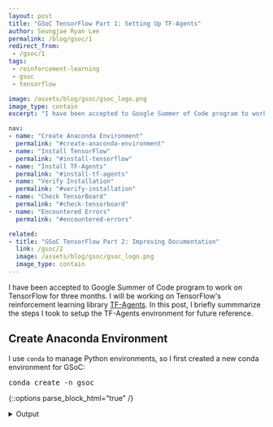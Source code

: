 ```yaml
---
layout: post
title: "GSoC TensorFlow Part 1: Setting Up TF-Agents"
author: Seungjae Ryan Lee
permalink: /blog/gsoc/1
redirect_from:
 - /gsoc/1
tags:
 - reinforcement-learning
 - gsoc
 - tensorflow

image: /assets/blog/gsoc/gsoc_logo.png
image_type: contain
excerpt: "I have been accepted to Google Summer of Code program to work on TensorFlow for three months. I will be working on TensorFlow's reinforcement learning library TF-Agents. In this post, I briefly summmarize the steps I took to setup the TF-Agents environment for future reference."

nav:
- name: "Create Anaconda Environment"
  permalink: "#create-anaconda-environment"
- name: "Install TensorFlow"
  permalink: "#install-tensorflow"
- name: "Install TF-Agents"
  permalink: "#install-tf-agents"
- name: "Verify Installation"
  permalink: "#verify-installation"
- name: "Check TensorBoard"
  permalink: "#check-tensorboard"
- name: "Encountered Errors"
  permalink: "#encountered-errors"

related:
- title: "GSoC TensorFlow Part 2: Improving Documentation"
  link: /gsoc/2
  image: /assets/blog/gsoc/gsoc_logo.png
  image_type: contain
---
```


I have been accepted to Google Summer of Code program to work on TensorFlow for three months. I will be working on TensorFlow's reinforcement learning library [TF-Agents](https://github.com/tensorflow/agents). In this post, I briefly summmarize the steps I took to setup the TF-Agents environment for future reference.

## Create Anaconda Environment

 I use `conda` to manage Python environments, so I first created a new conda environment for GSoC:

<pre class="enlighter" data-enlighter-language="bash">
conda create -n gsoc
</pre>

{::options parse_block_html="true" /}

<details><summary markdown="span">Output</summary>
```
Collecting package metadata: done
Solving environment: done

## Package Plan ##

  environment location: /home/ryanlee/anaconda3/envs/gsoc



Proceed ([y]/n)? y

Preparing transaction: done
Verifying transaction: done
Executing transaction: done
#
# To activate this environment, use
#
#     $ conda activate gsoc
#
# To deactivate an active environment, use
#
#     $ conda deactivate
```
</details>
<br/>

{::options parse_block_html="false" /}


I then activated the environment.

<pre class="enlighter" data-enlighter-language="bah">
source activate gsoc
</pre>

Since I will use `pip` to install packages, I needed to install `pip` to separate my Python libraries.

<pre class="enlighter" data-enlighter-language="bash">
conda install pip
</pre>






## Install TensorFlow

To install TF-Agents, I need to install TensorFlow first. I installed the `tf-nightly` package since I installed it on a laptop without GPU.

<pre class="enlighter" data-enlighter-language="bash">
pip install tf-nightly      # To use only CPU
pip install tf-nightly-gpu  # To use both CPU and GPU
</pre>


{::options parse_block_html="true" /}

<details><summary markdown="span">Output</summary>
```
Collecting tf-nightly
  Using cached https://files.pythonhosted.org/packages/0d/b6/ac3fce5f57a0cd1262ff0a8bf75a3ccc35bacf454e2dab898e6d7f14dc6e/tf_nightly-1.14.1.dev20190508-cp37-cp37m-manylinux1_x86_64.whl
Collecting protobuf>=3.6.1 (from tf-nightly)
  Using cached https://files.pythonhosted.org/packages/19/a5/ac51df34cdf4739574492ed4903c11dadd72a7bec4a31bb0496f4f50fc19/protobuf-3.7.1-cp37-cp37m-manylinux1_x86_64.whl
Requirement already satisfied: wheel>=0.26 in /home/ryanlee/anaconda3/envs/gsoc/lib/python3.7/site-packages (from tf-nightly) (0.33.1)
Collecting termcolor>=1.1.0 (from tf-nightly)
Collecting keras-applications>=1.0.6 (from tf-nightly)
  Using cached https://files.pythonhosted.org/packages/90/85/64c82949765cfb246bbdaf5aca2d55f400f792655927a017710a78445def/Keras_Applications-1.0.7-py2.py3-none-any.whl
Collecting google-pasta>=0.1.2 (from tf-nightly)
  Using cached https://files.pythonhosted.org/packages/f9/68/a14620bfb042691f532dcde8576ff82ee82e4c003cdc0a3dbee5f289cee6/google_pasta-0.1.6-py3-none-any.whl
Collecting astor>=0.6.0 (from tf-nightly)
  Using cached https://files.pythonhosted.org/packages/35/6b/11530768cac581a12952a2aad00e1526b89d242d0b9f59534ef6e6a1752f/astor-0.7.1-py2.py3-none-any.whl
Collecting numpy<2.0,>=1.14.5 (from tf-nightly)
  Using cached https://files.pythonhosted.org/packages/bb/76/24e9f32c78e6f6fb26cf2596b428f393bf015b63459468119f282f70a7fd/numpy-1.16.3-cp37-cp37m-manylinux1_x86_64.whl
Collecting wrapt>=1.11.1 (from tf-nightly)
Collecting keras-preprocessing>=1.0.5 (from tf-nightly)
  Using cached https://files.pythonhosted.org/packages/c0/bf/0315ef6a9fd3fc2346e85b0ff1f5f83ca17073f2c31ac719ab2e4da0d4a3/Keras_Preprocessing-1.0.9-py2.py3-none-any.whl
Collecting grpcio>=1.8.6 (from tf-nightly)
  Using cached https://files.pythonhosted.org/packages/44/3c/0f680a3e2e7720dc1b37bf3163b1f62f0f847dc081a17f2a2f4389e86a38/grpcio-1.20.1-cp37-cp37m-manylinux1_x86_64.whl
Collecting tb-nightly<1.15.0a0,>=1.14.0a0 (from tf-nightly)
  Using cached https://files.pythonhosted.org/packages/28/ea/961dab12737fc150d457e72eb1dd39cf6964b9be752955ea25a3daaf4a91/tb_nightly-1.14.0a20190508-py3-none-any.whl
Collecting absl-py>=0.7.0 (from tf-nightly)
Collecting tf-estimator-nightly (from tf-nightly)
  Using cached https://files.pythonhosted.org/packages/9b/c3/2aecf2510a292a905af1a93ad510ff9dcfa23a2a10d0a0124c8392e6e4da/tf_estimator_nightly-1.14.0.dev2019050801-py2.py3-none-any.whl
Collecting six>=1.10.0 (from tf-nightly)
  Using cached https://files.pythonhosted.org/packages/73/fb/00a976f728d0d1fecfe898238ce23f502a721c0ac0ecfedb80e0d88c64e9/six-1.12.0-py2.py3-none-any.whl
Collecting gast>=0.2.0 (from tf-nightly)
Requirement already satisfied: setuptools in /home/ryanlee/anaconda3/envs/gsoc/lib/python3.7/site-packages (from protobuf>=3.6.1->tf-nightly) (41.0.1)
Collecting h5py (from keras-applications>=1.0.6->tf-nightly)
  Using cached https://files.pythonhosted.org/packages/8e/fd/2ca5c4f4ed33ac4178f9c4d551e3946ab480866e3cd67a65a67a4bb35367/h5py-2.9.0-cp37-cp37m-manylinux1_x86_64.whl
Collecting markdown>=2.6.8 (from tb-nightly<1.15.0a0,>=1.14.0a0->tf-nightly)
  Using cached https://files.pythonhosted.org/packages/f5/e4/d8c18f2555add57ff21bf25af36d827145896a07607486cc79a2aea641af/Markdown-3.1-py2.py3-none-any.whl
Collecting werkzeug>=0.11.15 (from tb-nightly<1.15.0a0,>=1.14.0a0->tf-nightly)
  Using cached https://files.pythonhosted.org/packages/18/79/84f02539cc181cdbf5ff5a41b9f52cae870b6f632767e43ba6ac70132e92/Werkzeug-0.15.2-py2.py3-none-any.whl
Installing collected packages: six, protobuf, termcolor, numpy, h5py, keras-applications, google-pasta, astor, wrapt, keras-preprocessing, grpcio, absl-py, markdown, werkzeug, tb-nightly, tf-estimator-nightly, gast, tf-nightly
Successfully installed absl-py-0.7.1 astor-0.7.1 gast-0.2.2 google-pasta-0.1.6 grpcio-1.20.1 h5py-2.9.0 keras-applications-1.0.7 keras-preprocessing-1.0.9 markdown-3.1 numpy-1.16.3 protobuf-3.7.1 six-1.12.0 tb-nightly-1.14.0a20190508 termcolor-1.1.0 tf-estimator-nightly-1.14.0.dev2019050801 tf-nightly-1.14.1.dev20190508 werkzeug-0.15.2 wrapt-1.11.1
```
</details>
<br/>

{::options parse_block_html="false" /}







## Install TF-Agents

I followed the [TF-Agents installation guide](https://github.com/tensorflow/agents#installation). First, I cloned the repository:

<pre class="enlighter" data-enlighter-language="bash">
git clone https://github.com/tensorflow/agents.git
</pre>

Then, I installed `tf_agents` from the cloned repository.

<pre class="enlighter" data-enlighter-language="bash">
cd agents/
pip install -e .
</pre>


{::options parse_block_html="true" /}

<details><summary markdown="span">Output</summary>
```
Obtaining file:///home/ryanlee/git/tf-agents
Requirement already satisfied: absl-py>=0.6.1 in /home/ryanlee/anaconda3/envs/gsoc/lib/python3.7/site-packages (from tf-agents-nightly==0.2.0.dev20190509) (0.7.1)
Collecting gin-config==0.1.3 (from tf-agents-nightly==0.2.0.dev20190509)
  Using cached https://files.pythonhosted.org/packages/8c/be/c984b1c8a7ba1c385b32bf39c7a225cd9f713d49705898309d01b60fd0e7/gin_config-0.1.3-py3-none-any.whl
Requirement already satisfied: numpy>=1.13.3 in /home/ryanlee/anaconda3/envs/gsoc/lib/python3.7/site-packages (from tf-agents-nightly==0.2.0.dev20190509) (1.16.3)
Requirement already satisfied: six>=1.10.0 in /home/ryanlee/anaconda3/envs/gsoc/lib/python3.7/site-packages (from tf-agents-nightly==0.2.0.dev20190509) (1.12.0)
Collecting tfp-nightly (from tf-agents-nightly==0.2.0.dev20190509)
  Using cached https://files.pythonhosted.org/packages/a8/5d/4435668ff4b7b1544bc546978c1b743ec9bfcb0925632252adde4c78484f/tfp_nightly-0.7.0.dev20190508-py2.py3-none-any.whl
Collecting decorator (from tfp-nightly->tf-agents-nightly==0.2.0.dev20190509)
  Using cached https://files.pythonhosted.org/packages/5f/88/0075e461560a1e750a0dcbf77f1d9de775028c37a19a346a6c565a257399/decorator-4.4.0-py2.py3-none-any.whl
Collecting cloudpickle>=0.6.1 (from tfp-nightly->tf-agents-nightly==0.2.0.dev20190509)
  Using cached https://files.pythonhosted.org/packages/c6/d9/d45cdb70f3d86480f02f220bc2ec6da69a45de4a5bb61a49fd4a5106ada8/cloudpickle-1.0.0-py2.py3-none-any.whl
Installing collected packages: gin-config, decorator, cloudpickle, tfp-nightly, tf-agents-nightly
  Running setup.py develop for tf-agents-nightly
Successfully installed cloudpickle-1.0.0 decorator-4.4.0 gin-config-0.1.3 tf-agents-nightly tfp-nightly-0.7.0.dev20190508
```
</details>
<br/>

{::options parse_block_html="false" /}






## Verify Installation

To make sure that I installed TF-Agents correctly, I trained a DQN agent on CartPole environment. Since CartPole is from OpenAI Gym, I first installed the `gym` package:

<pre class="enlighter" data-enlighter-language="bash">
pip install gym
</pre>

Then, I ran the example script provided in TF-Agents repository:

<pre class="enlighter" data-enlighter-language="bash">
python tf_agents/agents/dqn/examples/v1/train_eval_gym.py \
 --root_dir=$HOME/tmp/dqn/gym/cart-pole/ \
 --alsologtostderr
</pre>

{::options parse_block_html="true" /}

<details><summary markdown="span">Output</summary>
```
W0509 11:08:39.915435 140633859897088 deprecation_wrapper.py:119] From tf_agents/agents/dqn/examples/v1/train_eval_gym.py:293: The name tf.enable_resource_variables is deprecated. Please use tf.compat.v1.enable_resource_variables instead.
W0509 11:08:39.969043 140633859897088 deprecation.py:506] From /home/ryanlee/git/tf-agents/tf_agents/utils/common.py:137: calling Constant.__init__ (from tensorflow.python.ops.init_ops) with dtype is deprecated and will be removed in a future version.
Instructions for updating:
Call initializer instance with the dtype argument instead of passing it to the constructor
2019-05-09 11:08:40.033286: I tensorflow/core/platform/profile_utils/cpu_utils.cc:94] CPU Frequency: 2893490000 Hz
2019-05-09 11:08:40.033533: I tensorflow/compiler/xla/service/service.cc:168] XLA service 0x559d27472b60 executing computations on platform Host. Devices:
2019-05-09 11:08:40.033554: I tensorflow/compiler/xla/service/service.cc:175]   StreamExecutor device (0): <undefined>, <undefined>
I0509 11:08:42.020883 140633859897088 common.py:845] No checkpoint available at /home/ryanlee/tmp/dqn/gym/cart-pole/train
I0509 11:08:42.025129 140633859897088 common.py:845] No checkpoint available at /home/ryanlee/tmp/dqn/gym/cart-pole/train/policy
I0509 11:08:42.029206 140633859897088 common.py:845] No checkpoint available at /home/ryanlee/tmp/dqn/gym/cart-pole/train/replay_buffer
2019-05-09 11:08:42.283903: W tensorflow/compiler/jit/mark_for_compilation_pass.cc:1336] (One-time warning): Not using XLA:CPU for cluster because envvar TF_XLA_FLAGS=--tf_xla_cpu_global_jit was not set.  If you want XLA:CPU, either set that envvar, or use experimental_jit_scope to enable XLA:CPU.  To confirm that XLA is active, pass --vmodule=xla_compilation_cache=1 (as a proper command-line flag, not via TF_XLA_FLAGS) or set the envvar XLA_FLAGS=--xla_hlo_profile.
I0509 11:08:42.686741 140633859897088 common.py:812] uninitialized_vars:
I0509 11:08:42.686947 140633859897088 common.py:814] <tf.Variable 'save_counter_1:0' shape=() dtype=int64>
W0509 11:08:42.988529 140631959648000 backprop.py:820] The dtype of the watched tensor must be floating (e.g. tf.float32), got tf.int64
W0509 11:08:42.989435 140631959648000 backprop.py:820] The dtype of the watched tensor must be floating (e.g. tf.float32), got tf.int32
W0509 11:08:42.989624 140631959648000 backprop.py:820] The dtype of the watched tensor must be floating (e.g. tf.float32), got tf.int64
W0509 11:08:42.989779 140631959648000 backprop.py:820] The dtype of the watched tensor must be floating (e.g. tf.float32), got tf.int32
W0509 11:08:42.990668 140631959648000 backprop.py:820] The dtype of the watched tensor must be floating (e.g. tf.float32), got tf.int32
I0509 11:08:44.620225 140633859897088 metric_utils.py:47] Step = 0
                 AverageReturn = 9.399999618530273
                 AverageEpisodeLength = 9.399999618530273
I0509 11:08:47.787508 140633859897088 train_eval_gym.py:258] step = 1000, loss = 2.022921
I0509 11:08:47.867046 140633859897088 train_eval_gym.py:264] 324.246 steps/sec
I0509 11:08:47.867327 140633859897088 train_eval_gym.py:266] collect_time = 2.0146474838256836, train_time = 1.069429636001587
I0509 11:08:50.807419 140633859897088 train_eval_gym.py:258] step = 2000, loss = 6.163950
I0509 11:08:50.807928 140633859897088 train_eval_gym.py:264] 414.814 steps/sec
I0509 11:08:50.808043 140633859897088 train_eval_gym.py:266] collect_time = 1.6414339542388916, train_time = 0.7692830562591553
```
</details>
<br/>

{::options parse_block_html="false" /}







## Check TensorBoard

The example script writes log files that can be visualized in TensorBoard.

<pre class="enlighter" data-enlighter-language="bash">
tensorboard --logdir $HOME/tmp/dqn/gym/cart-pole/eval
</pre>

{::options parse_block_html="true" /}

<details><summary markdown="span">Output</summary>
```
TensorBoard 1.14.0a20190508 at http://ryanlee-ThinkPad-T430s:6006/ (Press CTRL+C to quit)
```
</details>
<br/>

{::options parse_block_html="false" /}

To check TensorBoard visualizations, navigate to `localhost:6006`.

<div class="w100" style="margin: 10px auto;">
  <img src="{{ absolute_url }}/assets/blog/gsoc/1/gsoc_tensorboard.png" alt="TensorBoard Visualization">
</div>






## Encountered Errors

### 1. No attribute \_\_version\_\_

```
AttributeError: module 'tensorflow' has no attribute '__version__'
```

I got this error two times:

1. When I tried to install TF-Agents, and
2. When I tried running the TF-Agents example script


{::options parse_block_html="true" /}

<details><summary markdown="span"><b>1-1. Check TensorFlow Version</b></summary><br>
First, check that you **DON'T** have `tensorflow` package and **DO** have `tf-nightly` or `tf-nightly-gpu` package.

<pre class="enlighter" data-enlighter-language="bash">
pip list | grep tensorflow      # Should output nothing
pip list | grep tf-nightly      # Should output 1 line (for computers without GPU)
pip list | grep tf-nightly-gpu  # Should output 1 line (for computers with GPU)
</pre>

If you have `tensorflow` installed, remove it.

<pre class="enlighter" data-enlighter-language="bash">
pip uninstall tensorflow
</pre>

If you don't have `tf-nightly` or `tf-nightly-gpu` installed, install it.

<pre class="enlighter" data-enlighter-language="bash">
pip install tf-nightly      # To use only CPU
pip install tf-nightly-gpu  # To use both CPU and GPU
</pre>
</details>

{::options parse_block_html="false" /}

{::options parse_block_html="true" /}

<details><summary markdown="span"><b>1-2. Deactivate and Activate conda Environment</b></summary><br>
This error sometimes also be fixed by simply reactivating the Anaconda environment.

<pre class="enlighter" data-enlighter-language="bash">
source deactivate
source activate gsoc
</pre>
</details>
<br/>

{::options parse_block_html="false" /}

